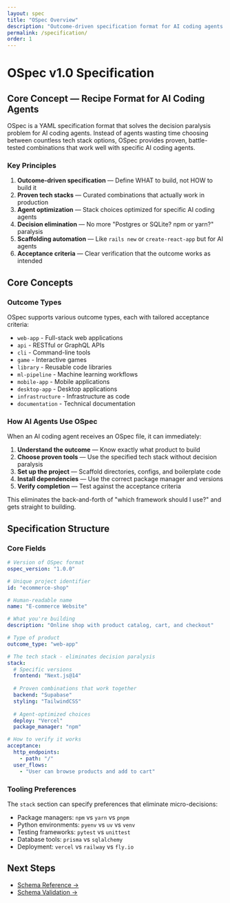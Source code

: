 ```yaml
---
layout: spec
title: "OSpec Overview"
description: "Outcome-driven specification format for AI coding agents to build products"
permalink: /specification/
order: 1
---
```


# OSpec v1.0 Specification

## Core Concept — Recipe Format for AI Coding Agents

OSpec is a YAML specification format that solves the decision paralysis problem for AI coding agents. Instead of agents wasting time choosing between countless tech stack options, OSpec provides proven, battle-tested combinations that work well with specific AI coding agents.

### Key Principles

1. **Outcome-driven specification** — Define WHAT to build, not HOW to build it
2. **Proven tech stacks** — Curated combinations that actually work in production
3. **Agent optimization** — Stack choices optimized for specific AI coding agents
4. **Decision elimination** — No more "Postgres or SQLite? npm or yarn?" paralysis  
5. **Scaffolding automation** — Like `rails new` or `create-react-app` but for AI agents
6. **Acceptance criteria** — Clear verification that the outcome works as intended

## Core Concepts

### Outcome Types

OSpec supports various outcome types, each with tailored acceptance criteria:

- `web-app` - Full-stack web applications
- `api` - RESTful or GraphQL APIs
- `cli` - Command-line tools
- `game` - Interactive games
- `library` - Reusable code libraries
- `ml-pipeline` - Machine learning workflows
- `mobile-app` - Mobile applications
- `desktop-app` - Desktop applications
- `infrastructure` - Infrastructure as code
- `documentation` - Technical documentation

### How AI Agents Use OSpec

When an AI coding agent receives an OSpec file, it can immediately:

1. **Understand the outcome** — Know exactly what product to build
2. **Choose proven tools** — Use the specified tech stack without decision paralysis  
3. **Set up the project** — Scaffold directories, configs, and boilerplate code
4. **Install dependencies** — Use the correct package manager and versions
5. **Verify completion** — Test against the acceptance criteria

This eliminates the back-and-forth of "which framework should I use?" and gets straight to building.

## Specification Structure

### Core Fields

```yaml
# Version of OSpec format
ospec_version: "1.0.0"

# Unique project identifier  
id: "ecommerce-shop"

# Human-readable name
name: "E-commerce Website"

# What you're building
description: "Online shop with product catalog, cart, and checkout"

# Type of product
outcome_type: "web-app"

# The tech stack - eliminates decision paralysis
stack:
  # Specific versions
  frontend: "Next.js@14"
  
  # Proven combinations that work together
  backend: "Supabase"
  styling: "TailwindCSS"
  
  # Agent-optimized choices
  deploy: "Vercel"
  package_manager: "npm"

# How to verify it works  
acceptance:
  http_endpoints:
    - path: "/"
  user_flows:
    - "User can browse products and add to cart"
```

### Tooling Preferences

The `stack` section can specify preferences that eliminate micro-decisions:
- Package managers: `npm` vs `yarn` vs `pnpm`
- Python environments: `pyenv` vs `uv` vs `venv`
- Testing frameworks: `pytest` vs `unittest`
- Database tools: `prisma` vs `sqlalchemy`
- Deployment: `vercel` vs `railway` vs `fly.io`

## Next Steps

- [Schema Reference →](/specification/schema/)
- [Schema Validation →](/specification/validation/)